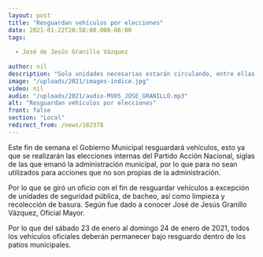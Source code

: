 ```yaml
---
layout: post
title: "Resguardan vehículos por elecciones"
date: 2021-01-22T20:58:00.000-06:00
tags:
  
  - José de Jesús Granillo Vázquez
  
author: nil
description: "Solo unidades necesarias estarán circulando, entre ellas: patrullas y de recolección de basura."
image: "/uploads/2021/images-índice.jpg"
video: nil
audio: "/uploads/2021/audio-MV05_JOSE_GRANILLO.mp3"
alt: "Resguardan vehículos por elecciones"
front: false
section: "Local"
redirect_from: /news/182378
---
```


Este fin de semana el Gobierno Municipal resguardará vehículos, esto ya que se realizarán las elecciones internas del Partido Acción Nacional, siglas de las que emanó la administración municipal, por lo que para no sean utilizados para acciones que no son propias de la administración.

Por lo que se giró un oficio con el fin de resguardar vehículos a excepción de unidades de seguridad pública, de bacheo, así como limpieza y recolección de basura. Según fue dado a conocer José de Jesús Granillo Vázquez, Oficial Mayor.

Por lo que del sábado 23 de enero al domingo 24 de enero de 2021, todos los vehículos oficiales deberán permanecer bajo resguardo dentro de los patios municipales.